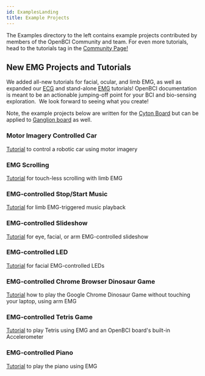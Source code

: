 ```yaml
---
id: ExamplesLanding
title: Example Projects
---
```

The Examples directory to the left contains example projects contributed by members of the OpenBCI Community and team. For even more tutorials, head to the tutorials tag in the [Community Page!](https://openbci.com/community)

## New EMG Projects and Tutorials

We added all-new tutorials for facial, ocular, and limb EMG, as well as expanded our [ECG](GettingStarted/Biosensing-Setups/03-ECG-Setup.md) and stand-alone [EMG](GettingStarted/Biosensing-Setups/02-EMG-Setup.md) tutorials! OpenBCI documentation is meant to be an actionable jumping-off point for your BCI and bio-sensing exploration.  We look forward to seeing what you create!

Note, the example projects below are written for the [Cyton Board](https://shop.openbci.com/collections/frontpage/products/cyton-biosensing-board-8-channel) but can be applied to [Ganglion board](https://shop.openbci.com/collections/frontpage/products/ganglion-board) as well.

### Motor Imagery Controlled Car

[Tutorial](Examples/EEGProjects/20-Motor_Imagery.md) to control a robotic car using motor imagery

### EMG Scrolling

[Tutorial](Examples/EMGProjects/01-EMG_Scrolling.md) for touch-less scrolling with limb EMG

### EMG-controlled Stop/Start Music

[Tutorial](Examples/EMGProjects/02-EMG_Controlled_Music.md) for limb EMG-triggered music playback

### EMG-controlled Slideshow

[Tutorial](Examples/EMGProjects/03-EMG_Controlled_Slideshow.md) for eye, facial, or arm EMG-controlled slideshow

### EMG-controlled LED

[Tutorial](Examples/EMGProjects/04-EMG_LED.md) for facial EMG-controlled LEDs

### EMG-controlled Chrome Browser Dinosaur Game

[Tutorial](Examples/EMGProjects/05-EMG_Chrome_Dino_Game.md) how to play the Google Chrome Dinosaur Game without touching your laptop, using arm EMG

### EMG-controlled Tetris Game

[Tutorial](Examples/EMGProjects/Tetris_Tutorial.md) to play Tetris using EMG and an OpenBCI board's built-in Accelerometer

### EMG-controlled Piano

[Tutorial](Examples/EMGProjects/EMG_Controlled_Piano.md) to play the piano using EMG 
